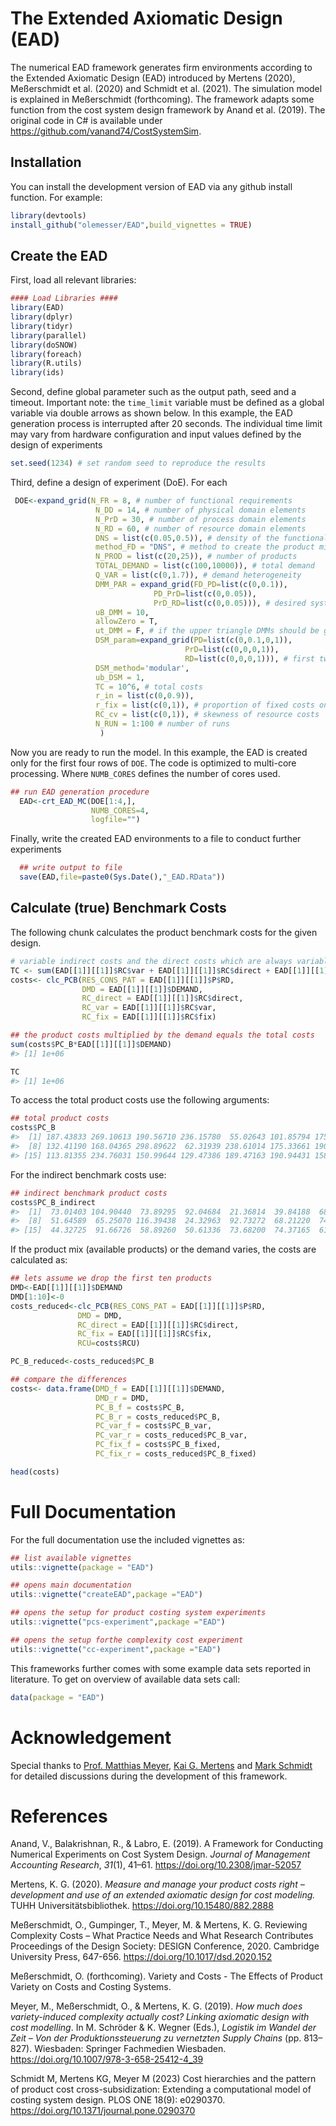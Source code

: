 
<!-- README.md is generated from README.Rmd. Please edit that file -->

# The Extended Axiomatic Design (EAD)

<!-- badges: start -->
<!-- badges: end -->

The numerical EAD framework generates firm environments according to the
Extended Axiomatic Design (EAD) introduced by Mertens (2020),
Meßerschmidt et al. (2020) and Schmidt et al. (2021). The simulation
model is explained in Meßerschmidt (forthcoming). The framework adapts
some function from the cost system design framework by Anand et
al. (2019). The original code in C# is available under
<https://github.com/vanand74/CostSystemSim>.

## Installation

You can install the development version of EAD via any github install
function. For example:

``` r
library(devtools)
install_github("olemesser/EAD",build_vignettes = TRUE)
```

## Create the EAD

First, load all relevant libraries:

``` r
#### Load Libraries ####
library(EAD)
library(dplyr)
library(tidyr)
library(parallel)
library(doSNOW)
library(foreach)
library(R.utils)
library(ids)
```

Second, define global parameter such as the output path, seed and a
timeout. Important note: the `time_limit` variable must be defined as a
global variable via double arrows as shown below. In this example, the
EAD generation process is interrupted after 20 seconds. The individual
time limit may vary from hardware configuration and input values defined
by the design of experiments

``` r
set.seed(1234) # set random seed to reproduce the results
```

Third, define a design of experiment (DoE). For each

``` r
 DOE<-expand_grid(N_FR = 8, # number of functional requirements
                   N_DD = 14, # number of physical domain elements
                   N_PrD = 30, # number of process domain elements
                   N_RD = 60, # number of resource domain elements
                   DNS = list(c(0.05,0.5)), # density of the functional product mix
                   method_FD = "DNS", # method to create the product mix
                   N_PROD = list(c(20,25)), # number of products
                   TOTAL_DEMAND = list(c(100,10000)), # total demand
                   Q_VAR = list(c(0,1.7)), # demand heterogeneity
                   DMM_PAR = expand_grid(FD_PD=list(c(0,0.1)),
                                PD_PrD=list(c(0,0.05)),
                                PrD_RD=list(c(0,0.05))), # desired system design complexity
                   uB_DMM = 10,
                   allowZero = T,
                   ut_DMM = F, # if the upper triangle DMMs should be generated too (DMM_FD_PrD,DMM_FD_RD,DMM_PD_RD)
                   DSM_param=expand_grid(PD=list(c(0,0.1,0,1)),
                                       PrD=list(c(0,0,0,1)),
                                       RD=list(c(0,0,0,1))), # first two entries refer to the density of the DSMs and the second pair to the cv if the DSM_method='modular' is used.
                   DSM_method='modular',
                   ub_DSM = 1,
                   TC = 10^6, # total costs
                   r_in = list(c(0,0.9)),
                   r_fix = list(c(0,1)), # proportion of fixed costs on total costs
                   RC_cv = list(c(0,1)), # skewness of resource costs
                   N_RUN = 1:100 # number of runs
                    )
```

Now you are ready to run the model. In this example, the EAD is created
only for the first four rows of `DOE`. The code is optimized to
multi-core processing. Where `NUMB_CORES` defines the number of cores
used.

``` r
## run EAD generation procedure
  EAD<-crt_EAD_MC(DOE[1:4,],
                  NUMB_CORES=4,
                  logfile="")
```

Finally, write the created EAD environments to a file to conduct further
experiments

``` r
  ## write output to file
  save(EAD,file=paste0(Sys.Date(),"_EAD.RData"))
```

## Calculate (true) Benchmark Costs

The following chunk calculates the product benchmark costs for the given
design.

``` r
# variable indirect costs and the direct costs which are always variable are summed up
TC <- sum(EAD[[1]][[1]]$RC$var + EAD[[1]][[1]]$RC$direct + EAD[[1]][[1]]$RC$fix)
costs<- clc_PCB(RES_CONS_PAT = EAD[[1]][[1]]$P$RD,
                DMD = EAD[[1]][[1]]$DEMAND,
                RC_direct = EAD[[1]][[1]]$RC$direct,
                RC_var = EAD[[1]][[1]]$RC$var,
                RC_fix = EAD[[1]][[1]]$RC$fix)

## the product costs multiplied by the demand equals the total costs
sum(costs$PC_B*EAD[[1]][[1]]$DEMAND)
#> [1] 1e+06

TC
#> [1] 1e+06
```

To access the total product costs use the following arguments:

``` r
## total product costs
costs$PC_B
#>  [1] 187.43833 269.10613 190.56710 236.15780  55.02643 101.85794 175.45651
#>  [8] 132.41190 168.04365 298.89622  62.31939 238.61014 175.33661 190.52528
#> [15] 113.81355 234.76031 150.99644 129.47386 189.47163 190.94431 158.04858
```

For the indirect benchmark costs use:

``` r
## indirect benchmark product costs
costs$PC_B_indirect
#>  [1]  73.01403 104.90440  73.89295  92.04684  21.36814  39.84188  68.46384
#>  [8]  51.64589  65.25070 116.39438  24.32963  92.73272  68.21220  74.35375
#> [15]  44.32725  91.66726  58.89260  50.61336  73.68200  74.37165  61.64075
```

If the product mix (available products) or the demand varies, the costs
are calculated as:

``` r
## lets assume we drop the first ten products 
DMD<-EAD[[1]][[1]]$DEMAND
DMD[1:10]<-0
costs_reduced<-clc_PCB(RES_CONS_PAT = EAD[[1]][[1]]$P$RD,
               DMD = DMD,
               RC_direct = EAD[[1]][[1]]$RC$direct,
               RC_fix = EAD[[1]][[1]]$RC$fix,
               RCU=costs$RCU)

PC_B_reduced<-costs_reduced$PC_B

## compare the differences
costs<- data.frame(DMD_f = EAD[[1]][[1]]$DEMAND,
                   DMD_r = DMD,
                   PC_B_f = costs$PC_B,
                   PC_B_r = costs_reduced$PC_B,
                   PC_var_f = costs$PC_B_var,
                   PC_var_r = costs_reduced$PC_B_var,
                   PC_fix_f = costs$PC_B_fixed,
                   PC_fix_r = costs_reduced$PC_B_fixed)

head(costs)
```

# Full Documentation

For the full documentation use the included vignettes as:

``` r
## list available vignettes
utils::vignette(package = "EAD")

## opens main documentation
utils::vignette("createEAD",package ="EAD")

## opens the setup for product costing system experiments
utils::vignette("pcs-experiment",package ="EAD")

## opens the setup forthe complexity cost experiment
utils::vignette("cc-experiment",package ="EAD")
```

This frameworks further comes with some example data sets reported in
literature. To get on overview of available data sets call:

``` r
data(package = "EAD")
```

# Acknowledgement

Special thanks to [Prof. Matthias
Meyer](https://www.researchgate.net/profile/Matthias-Meyer-12 "Visit on Research Gate"),
[Kai G.
Mertens](https://www.researchgate.net/profile/Kai-G-Mertens "Visit on Research Gate")
and [Mark
Schmidt](https://www.researchgate.net/profile/Mark-Schmidt-19 "Visit on Research Gate")
for detailed discussions during the development of this framework.

# References

Anand, V., Balakrishnan, R., & Labro, E. (2019). A Framework for
Conducting Numerical Experiments on Cost System Design. *Journal of
Management Accounting Research*, *31*(1), 41–61.
<https://doi.org/10.2308/jmar-52057>

Mertens, K. G. (2020). *Measure and manage your product costs right –
development and use of an extended axiomatic design for cost modeling.*
TUHH Universitätsbibliothek. <https://doi.org/10.15480/882.2888>

Meßerschmidt, O., Gumpinger, T., Meyer, M. & Mertens, K. G. Reviewing
Complexity Costs – What Practice Needs and What Research Contributes
Proceedings of the Design Society: DESIGN Conference, 2020. Cambridge
University Press, 647-656. <https://doi.org/10.1017/dsd.2020.152>

Meßerschmidt, O. (forthcoming). Variety and Costs - The Effects of
Product Variety on Costs and Costing Systems.

Meyer, M., Meßerschmidt, O., & Mertens, K. G. (2019). *How much does
variety-induced complexity actually cost? Linking axiomatic design with
cost modelling*. In M. Schröder & K. Wegner (Eds.), *Logistik im Wandel
der Zeit – Von der Produktionssteuerung zu vernetzten Supply Chains*
(pp. 813–827). Wiesbaden: Springer Fachmedien Wiesbaden.
<https://doi.org/10.1007/978-3-658-25412-4_39>

Schmidt M, Mertens KG, Meyer M (2023) Cost hierarchies and the pattern
of product cost cross-subsidization: Extending a computational model of
costing system design. PLOS ONE 18(9): e0290370.
<https://doi.org/10.1371/journal.pone.0290370>
